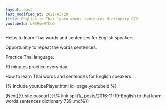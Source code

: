 ```yaml
---
layout: post
last_modified_at: 2021-03-29
title: English to Thai learn words sentences dictionary 872 
youtubeId: LF09ywNTCeQ
---
```

 
 
Helps to learn Thai words and sentences for English speakers.

Opportunitiy to repeat the words sentences. 

Practice Thai language. 
 
10 minutes practice every day. 
 
How to learn Thai words and sentences for English speakers 
 
{% include youtubePlayer.html id=page.youtubeId %}
 
 
[Next]({{ site.baseurl }}{% link  split1/_posts/2016-11-19-English to thai learn words sentences dictionary 739 .md%})
 
